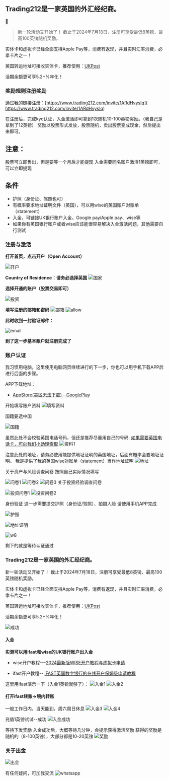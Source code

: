 ## Trading212是一家英国的外汇经纪商。
📌

> 新一轮活动又开始了！
> 截止于2024年7月18日，注册可享受最低8英镑、最高100英镑随机奖励。

实体卡和虚拟卡已经全面支持Apple Pay等，消费有返现，并且实时汇率消费，必拿卡片之一！

英国转运地址可接收实体卡，推荐使用：[UKPost](https://client.ipostalmail.net/Signup?Referrer=REF118018)

活期余额更可享5.2+%年化！

### 奖励规则注册奖励
通过我的链接注册：[https://www.trading212.com/invite/1ARdHvysIq]( https://www.trading212.com/invite/1ARdHvysIq)


在注册后，完成kyc认证，入金激活即可拿到1次随机10-100英镑奖励。（我自己是拿到了12英镑）
奖励以股票形式发放，股票随机，卖出股票变成现金，然后提出来即可。
 
## 注意：
股票可立即售出，但是要等一个月后才能提现
入金需要同名账户激活1英镑即可，可以立即提现
## 条件

- 护照（身份证、驾照也可）
- 有概率要求地址证明文件（英国），可以用wise的英国账户对账单（statement）
- 入金，可链接UK银行账户入金，Google pay/Apple pay、wise等
- 如果你有英国银行账户或者wise应该能很容易解决入金激活问题，其他需要自行测试

### 注册与激活
**打开首页，点击开户（Open Account）**
 
![开户](https://static.66yun.cn/trading212/212-1.png)

**Country of Residence：请务必选择英国**
![国家](https://static.66yun.cn/trading212/212-2.png)

**选择开通的账户（股票交易即可）**
 
![投资](https://static.66yun.cn/trading212/212-3.png)

**填写注册的邮箱和密码**
![邮箱](https://static.66yun.cn/trading212/212-4.png)
![allow](https://static.66yun.cn/trading212/212-5.png)

**此时收到一封验证邮件：**

![email](https://static.66yun.cn/trading212/212-6.png)

**到了这一步基本账户就注册完成了**

### 账户认证
我习惯用电脑，这里使用电脑网页继续进行的下一步，你也可以用手机下载APP后进行后面的步骤。
 

APP下载地址：

- [AppStore(美区无法下载)  ]( https://apps.apple.com/bg/app/trading-212/id566325832)
-[ GooglePlay](https://play.google.com/store/apps/details?id=com.avuscapital.trading212)

  
开始填写账户资料
![填写资料](https://static.66yun.cn/trading212/212-7.png)


国籍要选中国

![国籍](https://static.66yun.cn/trading212/212-8.png)

虽然此处不会校验英国电话号码，但还是推荐尽量用自己的号码.
[如果需要英国电话卡，可向我们小助理索取](https://nb1288.github.io/post/13.html)
![资料1](https://static.66yun.cn/trading212/212-9.png)

注意此处的地址，请务必使用能提供地址证明的英国地址，后面有概率会要地址证明。
我是提供了我的英国wise对账单（statement）当作地址证明
![地址](https://static.66yun.cn/trading212/212-10.png)

关于资产与风险调查问卷
按照自己实际情况填写

![问卷1](https://static.66yun.cn/trading212/212-11.png)
![问卷2](https://static.66yun.cn/trading212/212-12.png)
![问卷3](https://static.66yun.cn/trading212/212-13.png)
关于投资经验调查问卷

![投资问卷1](https://static.66yun.cn/trading212/212-14.png)
![投资问卷2](https://static.66yun.cn/trading212/212-15.png)

身份验证
这一步需要提交护照（身份证/驾照）、拍摄人脸
请使用手机APP完成

![护照](https://static.66yun.cn/trading212/212-16.png)

![地址证明](https://static.66yun.cn/trading212/212-17.png)

![w8](https://static.66yun.cn/trading212/212-18.png)

剩下的就是等待认证通过

 

### Trading212是一家英国的外汇经纪商。
 
新一轮活动又开始了！
截止于2024年7月18日，注册可享受最低8英镑、最高100英镑随机奖励。

实体卡和虚拟卡已经全面支持Apple Pay等，消费有返现，并且实时汇率消费，必拿卡片之一！

英国转运地址可接收实体卡，推荐使用：[UKPost](https://client.ipostalmail.net/Signup?Referrer=REF118018)

活期余额更可享5.2+%年化！

![成功](https://static.66yun.cn/trading212/212-19.png)

#### 入金
**实测可以用ifast和wise的UK银行账户出入金**

- wise开户教程---[2024最新版WISE开户教程与虚拟卡申请](https://kk.66yun.cn/post/10.html)

-  ifast开户教程-- [iFAST英国数字银行的在线开户保姆级申请教程](https://kk.66yun.cn/post/8.html)

这里用ifast演示一下（入金1英镑就够了）：
![入金1](https://static.66yun.cn/trading212/212-20.png)
![入金2](https://static.66yun.cn/trading212/212-21.png)

#### 打开ifast转账→境内转账
一般工作日内，当天能到，周六周日休息
![入金3](https://static.66yun.cn/trading212/212-22.png)
![入金4](https://static.66yun.cn/trading212/212-23.png)

充值1英镑试试--成功
![入金成功](https://static.66yun.cn/trading212/212-24.png)

等待下发奖励
入金成功后，大概等待几分钟，会提示获得激活奖励
获得的奖励是随机的（8-100英镑），大部分都是10-20英镑 
![奖励](https://static.66yun.cn/trading212/212-25.png)

### 关于出金
![出金](https://static.66yun.cn/trading212/212-26.png)


有任何疑问，可加我交流
![whatsapp](https://static.66yun.cn/trading212/212-27.png)
